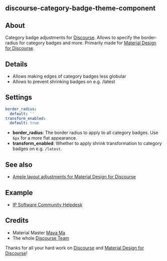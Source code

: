 ## discourse-category-badge-theme-component

## About
Category badge adjustments for [Discourse].
Allows to specify the border-radius for category badges and more.
Primarily made for [Material Design for Discourse].

## Details
- Allows making edges of category badges less globular
- Allows to prevent shrinking badges on e.g. /latest

## Settings
```yaml
border_radius:
  default: ''
transform_enabled:
  default: true
```
- **border_radius**:
  The border radius to apply to all category badges.
  Use `6px` for a more flat appearance.
- **transform_enabled**:
  Whether to apply shrink transformation to category badges on e.g. `/latest`.

## See also
- [Ample layout adjustments for Material Design for Discourse]

## Example
- [IP Software Community Helpdesk]

## Credits
- Material Master [Maya Ma]
- The whole [Discourse Team]

Thanks for all your hard work on [Discourse] and [Material Design for Discourse]!

[Discourse]: https://discourse.org
[Material Design for Discourse]: https://github.com/Daemonite/discourse-material-theme
[Maya Ma]: https://github.com/sesemaya
[Discourse Team]: https://www.discourse.org/team
[IP Software Community Helpdesk]: https://meta.ip-tools.org/

[Ample layout adjustments for Material Design for Discourse]: https://github.com/ip-tools/discourse-material-theme-ample
